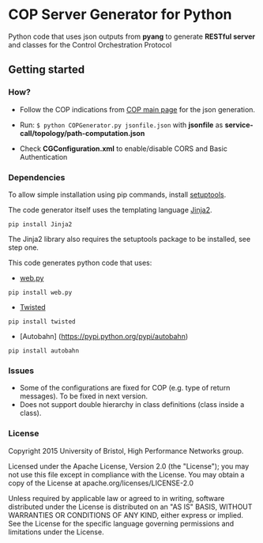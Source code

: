 # COP Server Generator for Python

Python code that uses json outputs from **pyang** to generate **RESTful server** and classes for the Control Orchestration Protocol

## Getting started

### How?

- Follow the COP indications from [COP main page](https://github.com/ict-strauss/COP) for the json generation.

- Run: `$ python COPGenerator.py jsonfile.json` with **jsonfile** as **service-call/topology/path-computation.json**

- Check **CGConfiguration.xml** to enable/disable CORS and Basic Authentication

### Dependencies
To allow simple installation using pip commands, install [setuptools](https://pypi.python.org/pypi/setuptools).

The code generator itself uses the templating language [Jinja2](http://jinja.pocoo.org/docs/dev/intro/#installation).
 ```
pip install Jinja2
 ```
The Jinja2 library also requires the setuptools package to be installed, see step one.

 This code generates python code that uses:
 - [web.py](http://webpy.org/install)
```
pip install web.py
```
 - [Twisted](https://twistedmatrix.com/trac/)
```
pip install twisted
```
 - [Autobahn] (https://pypi.python.org/pypi/autobahn)
```
pip install autobahn
```


### Issues
- Some of the configurations are fixed for COP (e.g. type of return messages). To be fixed in next version.
- Does not support double hierarchy in class definitions (class inside a class).

### License

Copyright 2015 University of Bristol, High Performance Networks group.

Licensed under the Apache License, Version 2.0 (the "License"); you may not use this file except in compliance with the License. You may obtain a copy of the License at apache.org/licenses/LICENSE-2.0

Unless required by applicable law or agreed to in writing, software distributed under the License is distributed on an "AS IS" BASIS, WITHOUT WARRANTIES OR CONDITIONS OF ANY KIND, either express or implied. See the License for the specific language governing permissions and limitations under the License.
